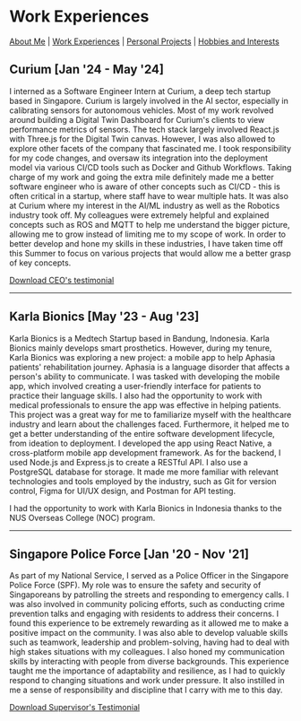 # Work Experiences

[About Me](index.md) | [Work Experiences](work_experiences.md) | [Personal Projects](personal_projects.md) | [Hobbies and Interests](hobbies_interests.md) 

## Curium [Jan '24 - May '24]

I interned as a Software Engineer Intern at Curium, a deep tech startup based in Singapore. Curium is largely involved in the AI sector, especially in calibrating sensors for autonomous vehicles. Most of my work revolved around building a Digital Twin Dashboard for Curium's clients to view performance metrics of sensors. The tech stack largely involved React.js with Three.js for the Digital Twin canvas. However, I was also allowed to explore other facets of the company that fascinated me. I took responsibility for my code changes, and oversaw its integration into the deployment model via various CI/CD tools such as Docker and Github Workflows. Taking charge of my work and going the extra mile definitely made me a better software engineer who is aware of other concepts such as CI/CD - this is often critical in a startup, where staff have to wear multiple hats. It was also at Curium where my interest in the AI/ML industry as well as the Robotics industry took off. My colleagues were extremely helpful and explained concepts such as ROS and MQTT to help me understand the bigger picture, allowing me to grow instead of limiting me to my scope of work. In order to better develop and hone my skills in these industries, I have taken time off this Summer to focus on various projects that would allow me a better grasp of key concepts.

[Download CEO's testimonial](Recommendation.pdf)

---

## Karla Bionics [May '23 - Aug '23]

Karla Bionics is a Medtech Startup based in Bandung, Indonesia. Karla Bionics mainly develops smart prosthetics. However, during my tenure, Karla Bionics was exploring a new project: a mobile app to help Aphasia patients' rehabilitation journey. Aphasia is a language disorder that affects a person's ability to communicate. I was tasked with developing the mobile app, which involved creating a user-friendly interface for patients to practice their language skills. I also had the opportunity to work with medical professionals to ensure the app was effective in helping patients. This project was a great way for me to familiarize myself with the healthcare industry and learn about the challenges faced. Furthermore, it helped me to get a better understanding of the entire software development lifecycle, from ideation to deployment. I developed the app using React Native, a cross-platform mobile app development framework. As for the backend, I used Node.js and Express.js to create a RESTful API. I also use a PostgreSQL database for storage. It made me more familiar with relevant technologies and tools employed by the industry, such as Git for version control, Figma for UI/UX design, and Postman for API testing.

I had the opportunity to work with Karla Bionics in Indonesia thanks to the NUS Overseas College (NOC) program.

---

## Singapore Police Force [Jan '20 - Nov '21]

As part of my National Service, I served as a Police Officer in the Singapore Police Force (SPF). My role was to ensure the safety and security of Singaporeans by patrolling the streets and responding to emergency calls. I was also involved in community policing efforts, such as conducting crime prevention talks and engaging with residents to address their concerns. I found this experience to be extremely rewarding as it allowed me to make a positive impact on the community. I was also able to develop valuable skills such as teamwork, leadership and problem-solving, having had to deal with high stakes situations with my colleagues. I also honed my communication skills by interacting with people from diverse backgrounds. This experience taught me the importance of adaptability and resilience, as I had to quickly respond to changing situations and work under pressure. It also instilled in me a sense of responsibility and discipline that I carry with me to this day.

[Download Supervisor's Testimonial](NS-SPF-Testimonial.pdf)
